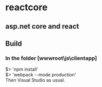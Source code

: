 # reactcore
## asp.net core and react
## Build 
### In the folder [wwwroot\js\clientapp]<br/> 
$> 'npm install'<br/>
$> 'webpack --mode production'<br/>
Then Visual Studio as usual.
